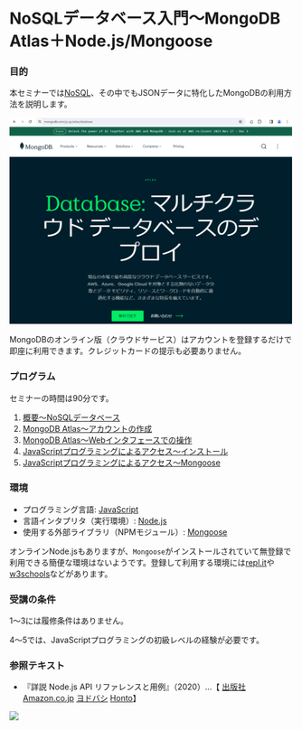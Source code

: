# NoSQLデータベース入門～MongoDB Atlas＋Node.js/Mongoose

### 目的

本セミナーでは[NoSQL](https://ja.wikipedia.org/wiki/NoSQL "LINK")、その中でもJSONデータに特化したMongoDBの利用方法を説明します。

<img src="./Images/MongoMain.png" width="500">

MongoDBのオンライン版（クラウドサービス）はアカウントを登録するだけで即座に利用できます。クレジットカードの提示も必要ありません。


### プログラム

セミナーの時間は90分です。

1. [概要～NoSQLデータベース](./01-Introduction.md "INTERNAL")
2. [MongoDB Atlas～アカウントの作成](./02-Account.md "INTERNAL")
3. [MongoDB Atlas～Webインタフェースでの操作](./03-Web.md "INTERNAL")
4. [JavaScriptプログラミングによるアクセス～インストール](./04-Install.md "ITNERNAL")
5. [JavaScriptプログラミングによるアクセス～Mongoose](./05-Mongoose.md "ITNERNAL")


### 環境

- プログラミング言語: [JavaScript](https://developer.mozilla.org/ja/docs/Web/JavaScript "LINK")
- 言語インタプリタ（実行環境）: [Node.js](https://nodejs.org/en "LINK")
- 使用する外部ライブラリ（NPMモジュール）: [Mongoose](https://mongoosejs.com/ "LINK")

オンラインNode.jsもありますが、`Mongoose`がインストールされていて無登録で利用できる簡便な環境はないようです。登録して利用する環境には[repl.it](https://replit.com/languages/nodejs "LINK")や[w3schools](https://www.w3schools.com/nodejs/nodejs_compiler.asp "LINK")などがあります。


### 受講の条件

1～3には履修条件はありません。

4～5では、JavaScriptプログラミングの初級レベルの経験が必要です。


### 参照テキスト

- 『詳説 Node.js API リファレンスと用例』（2020）...【
	[出版社](https://www.cutt.co.jp/book/978-4-87783-489-0.html "LINK")
	[Amazon.co.jp](https://www.amazon.co.jp/dp/4877834893 "LINK")
	[ヨドバシ](https://www.yodobashi.com/product/100000009003304685/ "LINK")
	[Honto](https://honto.jp/netstore/pd-book_30361360.html "LINK")】 

<img src="https://www.cutt.co.jp/book/images/978-4-87783-489-0.png" height="300">
